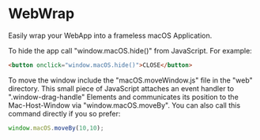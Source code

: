 # WebWrap

Easily wrap your WebApp into a frameless macOS Application.

To hide the app call "window.macOS.hide()" from JavaScript.
For example:
```html
<button onclick="window.macOS.hide()">CLOSE</button>
```

To move the window include the "macOS.moveWindow.js" file in the "web" directory. 
This small piece of JavaScript attaches an event handler to ".window-drag-handle" Elements and communicates its position to the Mac-Host-Window via "window.macOS.moveBy".
You can also call this command directly if you so prefer:
```javascript
window.macOS.moveBy(10,10);
```
